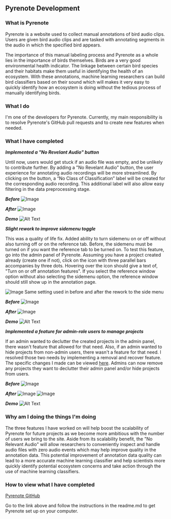 ## Pyrenote Development

### What is Pyrenote
Pyrenote is a website used to collect manual annotations of bird audio clips. Users are given bird audio clips and are tasked with annotating segments in the audio in which the specified bird appears.

The importance of this manual labeling process and Pyrenote as a whole lies in the importance of birds themselves. Birds are a very good environmental health indicator. The linkage between certain bird species and their habitats make them useful in identifying the health of an ecosystem. With these annotations, machine learning researchers can build bird classifiers based on their sound which will makes it very easy to quickly identify how an ecosystem is doing without the tedious process of manually identifying birds.

### What I do

I'm one of the developers for Pyrenote. Currently, my main responsibility is to resolve Pyrenote's GitHub pull requests and to create new features when needed.

### What I have completed

_**Implemented a "No Revelant Audio" button**_

Until now, users would get stuck if an audio file was empty, and be unlikely to contribute further. By adding a "No Revelant Audio" button, the user experience for annotating audio recordings will be more streamlined. By clicking on the button, a “No Class of Classification” label will be created for the corresponding audio recording. This additional label will also allow easy filtering in the data preprocessing stage.

_**Before**_
![Image](https://user-images.githubusercontent.com/21050768/157359699-772fe8c7-e8b1-4bd8-92e6-24ad78ff3cdc.png)

_**After**_
![Image](https://user-images.githubusercontent.com/21050768/157359702-165e1ac3-da98-4602-800c-4d438990b1b7.png)

_**Demo**_
![Alt Text](https://user-images.githubusercontent.com/21050768/156822862-530b95e0-aa7b-4a7d-a856-cf3644be9369.gif)

_**Slight rework to improve sidemenu toggle**_

This was a quality of life fix. Added ability to turn sidemenu on or off without also turning off or on the reference tab. Before, the sidemenu must be turned on if you want the reference tab to be turned on. To test this feature, go into the admin panel of Pyrenote. Assuming you have a project created already (create one if not), click on the icon with three parallel bars accompanies by three dots. Hovering over the icon should give a text of, "Turn on or off annotation features". If you select the reference window option without also selecting the sidemenu option, the reference window should still show up in the annotation page.

![Image](https://user-images.githubusercontent.com/21050768/153685818-053752e4-0c50-4796-8f52-ee887e7bfe9a.png)
Same setting used in before and after the rework to the side menu

_**Before**_
![Image](https://user-images.githubusercontent.com/21050768/157359700-877001ab-87aa-4cda-8f3f-aa6d18ecdb42.png)

_**After**_
![Image](https://user-images.githubusercontent.com/21050768/157360095-2a78fe30-9838-4cc8-9ea1-45bb1ad967bb.png)

_**Demo**_
![Alt Text](https://user-images.githubusercontent.com/21050768/156822875-fa70850a-ac8e-4c0a-804c-f8b0732fe5c7.gif)

_**Implemented a feature for admin-role users to manage projects**_

If an admin wanted to declutter the created projects in the admin panel, there wasn't feature that allowed for that need. Also, if an admin wanted to hide projects from non-admin users, there wasn't a feature for that need. I resolved those two needs by implementing a removal and recover feature. The specific changes I made can be viewed [here](https://github.com/UCSD-E4E/Pyrenote/pull/266). Admins can now remove any projects they want to declutter their admin panel and/or hide projects from users. 

_**Before**_
![Image](https://user-images.githubusercontent.com/21050768/157359902-1eb844e8-773a-4812-ac87-09de8d01d2e2.png)

_**After**_
![Image](https://user-images.githubusercontent.com/21050768/156826182-45613cae-a573-4aac-8254-4aba7fded8f0.png)
![Image](https://user-images.githubusercontent.com/21050768/156822743-ec2542e1-2b75-4a65-85f0-357e47f46c31.png)

_**Demo**_
![Alt Text](https://user-images.githubusercontent.com/21050768/156822869-fca02ebe-714f-4d2c-814d-a41e9f287cb1.gif)


### Why am I doing the things I'm doing
The three features I have worked on will help boost the scalability of Pyrenote for future projects as we become more ambitious with the number of users we bring to the site. Aside from its scalability benefit, the "No Relevant Audio" will allow researchers to conveniently inspect and handle audio files with zero audio events which may help improve quality in the annotation data. This potential improvement of annotation data quality can lead to a more accurate machine learning classifier and help scientists more quickly identify potential ecosystem concerns and take action through the use of machine learning classifiers. 

### How to view what I have completed

[Pyrenote GitHub](https://github.com/UCSD-E4E/Pyrenote)

Go to the link above and follow the instructions in the readme.md to get Pyrenote set up on your computer.
